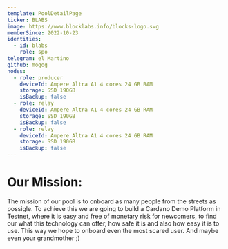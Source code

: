 ```yaml
---
template: PoolDetailPage
ticker: BLABS
image: https://www.blocklabs.info/blocks-logo.svg
memberSince: 2022-10-23
identities:
  - id: blabs
    role: spo
telegram: el Martino
github: mogog
nodes:
  - role: producer
    deviceId: Ampere Altra A1 4 cores 24 GB RAM
    storage: SSD 190GB
    isBackup: false
  - role: relay
    deviceId: Ampere Altra A1 4 cores 24 GB RAM
    storage: SSD 190GB
    isBackup: false
  - role: relay
    deviceId: Ampere Altra A1 4 cores 24 GB RAM
    storage: SSD 190GB
    isBackup: false
---
```

# Our Mission:

The mission of our pool is to onboard as many people from the streets as possigle.
To achieve this we are going to build a Cardano Demo Platform in Testnet, where it is easy and
free of monetary risk for newcomers, to find our what this technology can offer, how safe it is and also 
how easy it is to use. This way we hope to onboard even the most scared user. 
And maybe even your grandmother ;)
